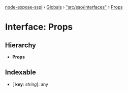 [node-expose-sspi](../README.md) › [Globals](../globals.md) › ["src/sso/interfaces"](../modules/_src_sso_interfaces_.md) › [Props](_src_sso_interfaces_.props.md)

# Interface: Props

## Hierarchy

* **Props**

## Indexable

* \[ **key**: *string*\]: any
